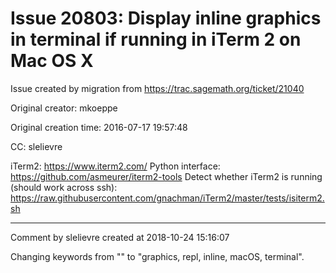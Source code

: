 # Issue 20803: Display inline graphics in terminal if running in iTerm 2 on Mac OS X

Issue created by migration from https://trac.sagemath.org/ticket/21040

Original creator: mkoeppe

Original creation time: 2016-07-17 19:57:48

CC:  slelievre

iTerm2:
 https://www.iterm2.com/
Python interface:
 https://github.com/asmeurer/iterm2-tools
Detect whether iTerm2 is running (should work across ssh):
 https://raw.githubusercontent.com/gnachman/iTerm2/master/tests/isiterm2.sh


---

Comment by slelievre created at 2018-10-24 15:16:07

Changing keywords from "" to "graphics, repl, inline, macOS, terminal".
